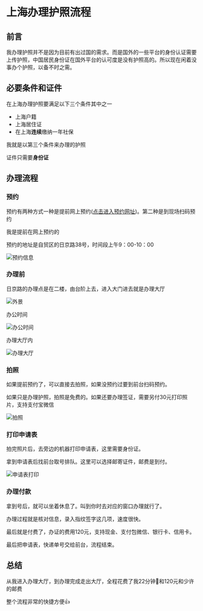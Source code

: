 # 上海办理护照流程


## 前言

我办理护照并不是因为目前有出过国的需求。而是国外的一些平台的身份认证需要上传护照，中国居民身份证在国外平台的认可度是没有护照高的。所以现在闲着没事办个护照，以备不时之需。

## 必要条件和证件

在上海办理护照要满足以下三个条件其中之一

* 上海户籍
* 上海居住证
* 在上海**连续**缴纳一年社保

我就是以第三个条件来办理的护照

证件只需要**身份证**

## 办理流程

### 预约

预约有两种方式一种是提前网上预约([点击进入预约网址](<https://gaj.sh.gov.cn/crj/zggmCX.jsp>))。第二种是到现场扫码预约

我是提前在网上预约的

预约的地址是自贸区的日京路38号，时间段上午9：00-10：00

![预约信息](1572786064613.png)

### 办理前

日京路的办理点是在二楼，由台阶上去，进入大门进去就是办理大厅

![外景](1572786268697.png)

办公时间

![办公时间](1572786359455.png)

办理大厅内

![办理大厅](1572786396725.png)

### 拍照

如果提前预约了，可以直接去拍照，如果没预约过要到前台扫码预约。

如果只是办理护照，拍照是免费的。如果还要办理签证，需要另付30元打印照片，支持支付宝微信

![拍照](1572786580739.png)

### 打印申请表

拍完照片后，去旁边的机器打印申请表，这里需要身份证。

拿到申请表后找前台取号排队。这里可以选择邮寄证件，邮费是到付。

![申请表打印](1572786724654.png)

### 办理付款

拿到号后，就可以坐着休息了。叫到你时去对应的窗口办理就行了。

办理过程就是核对信息，录入指纹签字这几项，速度很快。

最后就是付费了，办证的费用120元，支持现金、支付包微信、银行卡、信用卡。

最后把申请表，快递单号交给前台，流程结束。

## 总结

从我进入办理大厅，到办理完成走出大厅，全程花费了我22分钟🙂和120元和少许的邮费

整个流程非常的快捷方便👍

